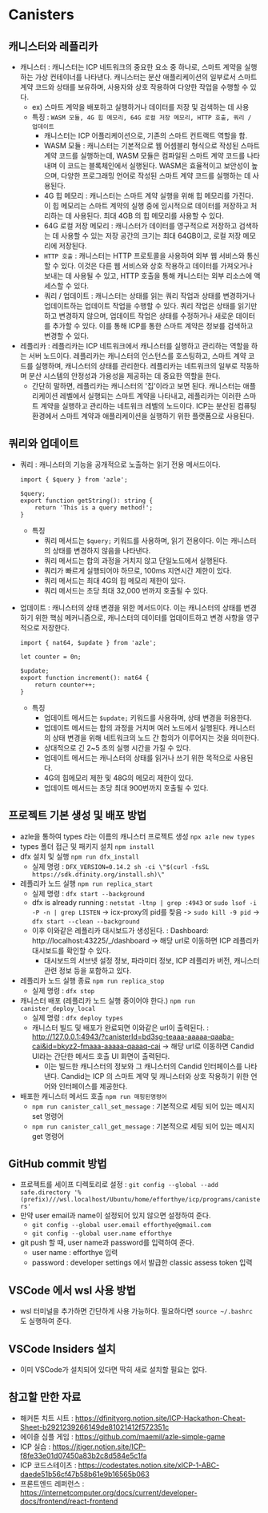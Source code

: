 # Canisters

## 캐니스터와 레플리카

-   캐니스터 : 캐니스터는 ICP 네트워크의 중요한 요소 중 하나로, 스마트 계약을 실행하는 가상 컨테이너를 나타낸다. 캐니스터는 분산 애플리케이션의 일부로서 스마트 계약 코드와 상태를 보유하며, 사용자와 상호 작용하여 다양한 작업을 수행할 수 있다.
    -   ex) 스마트 계약을 배포하고 실행하거나 데이터를 저장 및 검색하는 데 사용
    -   특징 : `WASM 모듈, 4G 힙 메모리, 64G 로컬 저장 메모리, HTTP 호출, 쿼리 / 업데이트`
        -   캐니스터는 ICP 어플리케이션으로, 기존의 스마트 컨트랙트 역할을 함.
        -   WASM 모듈 : 캐니스터는 기본적으로 웹 어셈블리 형식으로 작성된 스마트 계약 코드를 실행하는데, WASM 모듈은 컴파일된 스마트 계약 코드를 나타내며 이 코드는 블록체인에서 실행된다. WASM은 효율적이고 보안성이 높으며, 다양한 프로그래밍 언어로 작성된 스마트 계약 코드를 실행하는 데 사용된다.
        -   4G 힙 메모리 : 캐니스터는 스마트 계약 실행을 위해 힙 메모리를 가진다. 이 힙 메모리는 스마트 계약의 실행 중에 임시적으로 데이터를 저장하고 처리하는 데 사용된다. 최대 4GB 의 힙 메모리를 사용할 수 있다.
        -   64G 로컬 저장 메모리 : 캐니스터가 데이터를 영구적으로 저장하고 검색하는 데 사용할 수 있는 저장 공간의 크기는 최대 64GB이고, 로컬 저장 메모리에 저장된다.
        -   `HTTP 호출` : 캐니스터는 HTTP 프로토콜을 사용하여 외부 웹 서비스와 통신할 수 있다. 이것은 다른 웹 서비스와 상호 작용하고 데이터를 가져오거나 보내는 데 사용될 수 있고, HTTP 호출을 통해 캐니스터는 외부 리소스에 액세스할 수 있다.
        -   쿼리 / 업데이트 : 캐니스터는 상태를 읽는 쿼리 작업과 상태를 변경하거나 업데이트하는 업데이트 작업을 수행할 수 있다. 쿼리 작업은 상태를 읽기만 하고 변경하지 않으며, 업데이트 작업은 상태를 수정하거나 새로운 데이터를 추가할 수 있다. 이를 통해 ICP를 통한 스마트 계약은 정보를 검색하고 변경할 수 있다.
-   레플리카 : 레플리카는 ICP 네트워크에서 캐니스터를 실행하고 관리하는 역할을 하는 서버 노드이다. 레플리카는 캐니스터의 인스턴스를 호스팅하고, 스마트 계약 코드를 실행하며, 캐니스터의 상태를 관리한다. 레플리카는 네트워크의 일부로 작동하며 분산 시스템의 안정성과 가용성을 제공하는 데 중요한 역할을 한다.
    -   간단히 말하면, 레플리카는 캐니스터의 '집'이라고 보면 된다. 캐니스터는 애플리케이션 레벨에서 실행되는 스마트 계약을 나타내고, 레플리카는 이러한 스마트 계약을 실행하고 관리하는 네트워크 레벨의 노드이다. ICP는 분산된 컴퓨팅 환경에서 스마트 계약과 애플리케이션을 실행하기 위한 플랫폼으로 사용된다.

## 쿼리와 업데이트

-   쿼리 : 캐니스터의 기능을 공개적으로 노출하는 읽기 전용 메서드이다.

    ```
    import { $query } from 'azle';

    $query;
    export function getString(): string {
        return 'This is a query method!';
    }
    ```

    -   특징
        -   쿼리 메서드는 `$query;` 키워드를 사용하며, 읽기 전용이다. 이는 캐니스터의 상태를 변경하지 않음을 나타낸다.
        -   쿼리 메서드는 합의 과정을 거치지 않고 단일노드에서 실행된다.
        -   쿼리가 빠르게 실행되어야 하므로, 100ms 지연시간 제한이 있다.
        -   쿼리 메서드는 최대 4G의 힙 메모리 제한이 있다.
        -   쿼리 메서드는 초당 최대 32,000 번까지 호출될 수 있다.

-   업데이트 : 캐니스터의 상태 변경을 위한 메서드이다. 이는 캐니스터의 상태를 변경하기 위한 핵심 메커니즘으로, 캐니스터의 데이터를 업데이트하고 변경 사항을 영구적으로 저장한다.

    ```
    import { nat64, $update } from 'azle';

    let counter = 0n;

    $update;
    export function increment(): nat64 {
        return counter++;
    }
    ```

    -   특징
        -   업데이트 메서드는 `$update;` 키워드를 사용하며, 상태 변경을 허용한다.
        -   업데이트 메서드는 합의 과정을 거치며 여러 노드에서 실행된다. 캐니스터의 상태 변경을 위해 네트워크의 노드 간 합의가 이루어지는 것을 의미한다.
        -   상대적으로 긴 2~5 초의 실행 시간을 가질 수 있다.
        -   업데이트 메서드는 캐니스터의 상태를 읽거나 쓰기 위한 목적으로 사용된다.
        -   4G의 힙메모리 제한 및 48G의 메모리 제한이 있다.
        -   업데이트 메서드는 초당 최대 900번까지 호출될 수 있다.

## 프로젝트 기본 생성 및 배포 방법

-   azle을 통하여 types 라는 이름의 캐니스터 프로젝트 생성
    `npx azle new types`
-   types 폴더 접근 및 패키지 설치
    `npm install`
-   dfx 설치 및 실행
    `npm run dfx_install`
    -   실제 명령 : `DFX_VERSION=0.14.2 sh -ci \"$(curl -fsSL https://sdk.dfinity.org/install.sh)\"`
-   레플리카 노드 실행
    `npm run replica_start`
    -   실제 명령 : `dfx start --background`
    -   dfx is already running : `netstat -ltnp | grep :4943` or `sudo lsof -i -P -n | grep LISTEN` -> icx-proxy의 pid를 찾음 -> `sudo kill -9 pid` -> `dfx start --clean --background`
    -   이후 이와같은 레플리카 대시보드가 생성된다. : Dashboard: http://localhost:43225/\_/dashboard -> 해당 url로 이동하면 ICP 레플리카 대시보드를 확인할 수 있다.
        -   대시보드의 서브넷 설정 정보, 파라미터 정보, ICP 레플리카 버전, 캐니스터 관련 정보 등을 포함하고 있다.
-   레플리카 노드 실행 종료
    `npm run replica_stop`
    -   실제 명령 : `dfx stop`
-   캐니스터 배포 (레플리카 노드 실행 중이어야 한다.)
    `npm run canister_deploy_local`
    -   실제 명령 : `dfx deploy types`
    -   캐니스터 빌드 및 배포가 완료되면 이와같은 url이 출력된다. : http://127.0.0.1:4943/?canisterId=bd3sg-teaaa-aaaaa-qaaba-cai&id=bkyz2-fmaaa-aaaaa-qaaaq-cai -> 해당 url로 이동하면 Candid UI라는 간단한 메서드 호출 UI 화면이 출력된다.
        -   이는 빌드한 캐니스터의 정보와 그 캐니스터의 Candid 인터페이스를 나타낸다. Candid는 ICP 의 스마트 계약 및 캐니스터와 상호 작용하기 위한 언어와 인터페이스를 제공한다.
-   배포한 캐니스터 메서드 호출
    `npm run 매핑된명령어`
    -   `npm run canister_call_set_message` : 기본적으로 세팅 되어 있는 메시지 set 명령어
    -   `npm run canister_call_get_message` : 기본적으로 세팅 되어 있는 메시지 get 명령어

## GitHub commit 방법

-   프로젝트를 세이프 디렉토리로 설정 : `git config --global --add safe.directory '%(prefix)///wsl.localhost/Ubuntu/home/efforthye/icp/programs/canisters'`
-   만약 user email과 name이 설정되어 있지 않으면 설정하여 준다.
    -   `git config --global user.email efforthye@gmail.com`
    -   `git config --global user.name efforthye`
-   git push 할 때, user name과 password를 입력하여 준다.
    -   user name : efforthye 입력
    -   password : developer settings 에서 발급한 classic assess token 입력

## VSCode 에서 wsl 사용 방법

-   wsl 터미널을 추가하면 간단하게 사용 가능하다. 필요하다면 `source ~/.bashrc` 도 실행하여 준다.

## VSCode Insiders 설치

-   이미 VSCode가 설치되어 있다면 딱히 새로 설치할 필요는 없다.

## 참고할 만한 자료
- 해커톤 치트 시트 : https://dfinityorg.notion.site/ICP-Hackathon-Cheat-Sheet-b2921239266149de81021412f572351c
- 에이즐 심플 게임 : https://github.com/maemil/azle-simple-game
- ICP 실습 : https://jtiger.notion.site/ICP-f8fe33e01d07450a83b2c8d584e5c1fa
- ICP 코드스테이츠 : https://codestates.notion.site/xICP-1-ABC-daede51b56cf47b58b61e9b16565b063
- 프론트엔드 레퍼런스 : https://internetcomputer.org/docs/current/developer-docs/frontend/react-frontend

